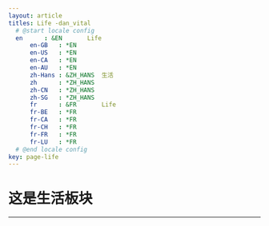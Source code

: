 ```yaml
---
layout: article
titles: Life -dan_vital
  # @start locale config
  en      : &EN       Life
      en-GB   : *EN
      en-US   : *EN
      en-CA   : *EN
      en-AU   : *EN
      zh-Hans : &ZH_HANS  生活
      zh      : *ZH_HANS
      zh-CN   : *ZH_HANS
      zh-SG   : *ZH_HANS
      fr      : &FR       Life
      fr-BE   : *FR
      fr-CA   : *FR
      fr-CH   : *FR
      fr-FR   : *FR
      fr-LU   : *FR
  # @end locale config
key: page-life
---
```





 # 这是生活板块

------------------------------------------------
